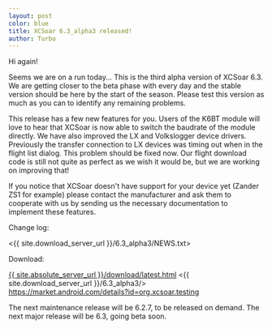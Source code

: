 ```yaml
---
layout: post
color: blue
title: XCSoar 6.3_alpha3 released!
author: Turbo
---
```

Hi again!

Seems we are on a run today... This is the third alpha version of XCSoar 6.3.
We are getting closer to the beta phase with every day and the stable version
should be here by the start of the season. Please test this version as much as
you can to identify any remaining problems.

This release has a few new features for you. Users of the K6BT module will
love to hear that XCSoar is now able to switch the baudrate of the module
directly. We have also improved the LX and Volkslogger device drivers.
Previously the transfer connection to LX devices was timing out when in the
flight list dialog. This problem should be fixed now. Our flight download code
is still not quite as perfect as we wish it would be, but we are working on
improving that!

If you notice that XCSoar doesn't have support for your device yet
(Zander ZS1 for example) please contact the manufacturer and ask them to
cooperate with us by sending us the necessary documentation to implement these
features.

Change log:

 <{{ site.download_server_url }}/6.3_alpha3/NEWS.txt>

Download:

 [{{ site.absolute_server_url }}/download/latest.html](/download/latest.html)
 <{{ site.download_server_url }}/6.3_alpha3/>
 <https://market.android.com/details?id=org.xcsoar.testing>

The next maintenance release will be 6.2.7, to be released on demand.
The next major release will be 6.3, going beta soon.
